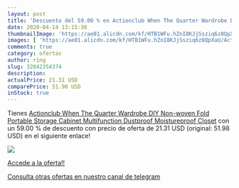 ```yaml
---
layout: post
title: 'Descuento del 59.00 % en Actionclub When The Quarter Wardrobe DIY'
date: 2020-04-14 13:15:38
thumbnailImage: 'https://ae01.alicdn.com/kf/HTB1WFu.hZnI8KJjSsziq6z8QpXaU/Actionclub-When-The-Quarter-Wardrobe-DIY-Non-woven-Fold-Portable-Storage-Cabinet-Multifunction-Dustproof-Moistureproof-Closet.jpg_350x350._SL200_.jpg'
images: [ 'https://ae01.alicdn.com/kf/HTB1WFu.hZnI8KJjSsziq6z8QpXaU/Actionclub-When-The-Quarter-Wardrobe-DIY-Non-woven-Fold-Portable-Storage-Cabinet-Multifunction-Dustproof-Moistureproof-Closet.jpg_350x350._SL200_.jpg' ]
comments: true
category: ofertas
author: ring
slug: 32842354374
description:
actualPrice: 21.31 USD
comparePrice: 51.98 USD
inStock: true
---
```


Tienes [Actionclub When The Quarter Wardrobe DIY Non-woven Fold Portable Storage Cabinet Multifunction Dustproof Moistureproof Closet](https://www.amazon.com/dp/32842354374/?tag=redken08-20) con un 59.00 % de descuento con precio de oferta de 21.31 USD (original: 51.98 USD) en el siguiente enlace!

[![](https://ae01.alicdn.com/kf/HTB1WFu.hZnI8KJjSsziq6z8QpXaU/Actionclub-When-The-Quarter-Wardrobe-DIY-Non-woven-Fold-Portable-Storage-Cabinet-Multifunction-Dustproof-Moistureproof-Closet.jpg_350x350._SL200_.jpg)](https://www.amazon.com/dp/32842354374/?tag=redken08-20)

[Accede a la oferta!!](https://www.amazon.com/dp/32842354374/?tag=redken08-20)

[Consulta otras ofertas en nuestro canal de telegram](https://t.me/s/ofertas25)
